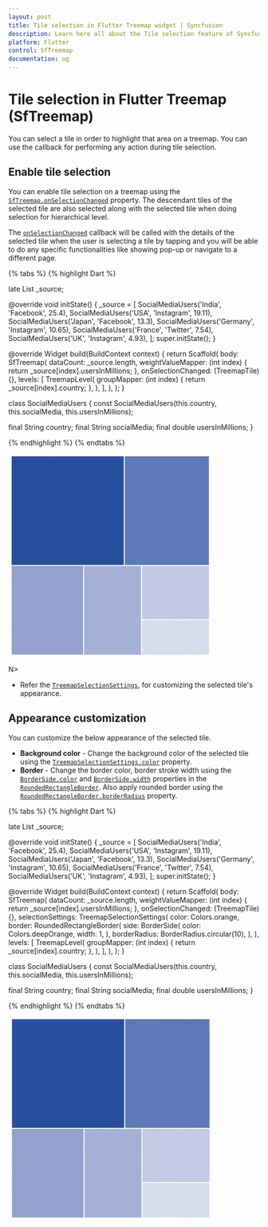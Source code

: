 ```yaml
---
layout: post
title: Tile selection in Flutter Treemap widget | Syncfusion
description: Learn here all about the Tile selection feature of Syncfusion Flutter Treemap (SfTreemap) widget and more.
platform: Flutter
control: SfTreemap
documentation: ug
---
```


# Tile selection in Flutter Treemap (SfTreemap)

You can select a tile in order to highlight that area on a treemap. You can use the callback for performing any action during tile selection.

## Enable tile selection

You can enable tile selection on a treemap using the [`SfTreemap.onSelectionChanged`](https://pub.dev/documentation/syncfusion_flutter_treemap/latest/treemap/SfTreemap/onSelectionChanged.html) property. The descendant tiles of the selected tile are also selected along with the selected tile when doing selection for hierarchical level.

The [`onSelectionChanged`](https://pub.dev/documentation/syncfusion_flutter_treemap/latest/treemap/SfTreemap/onSelectionChanged.html) callback will be called with the details of the selected tile when the user is selecting a tile by tapping and you will be able to do any specific functionalities like showing pop-up or navigate to a different page.

{% tabs %}
{% highlight Dart %}

late List<SocialMediaUsers> _source;

@override
void initState() {
  _source = <SocialMediaUsers>[
      SocialMediaUsers('India', 'Facebook', 25.4),
      SocialMediaUsers('USA', 'Instagram', 19.11),
      SocialMediaUsers('Japan', 'Facebook', 13.3),
      SocialMediaUsers('Germany', 'Instagram', 10.65),
      SocialMediaUsers('France', 'Twitter', 7.54),
      SocialMediaUsers('UK', 'Instagram', 4.93),
   ];
   super.initState();
}

@override
Widget build(BuildContext context) {
  return Scaffold(
     body: SfTreemap(
        dataCount: _source.length,
        weightValueMapper: (int index) {
          return _source[index].usersInMillions;
        },
        onSelectionChanged: (TreemapTile) {},
        levels: [
          TreemapLevel(
            groupMapper: (int index) {
              return _source[index].country;
            },
          ),
        ],
      ),
   );
}

class SocialMediaUsers {
  const SocialMediaUsers(this.country, this.socialMedia, this.usersInMillions);

  final String country;
  final String socialMedia;
  final double usersInMillions;
}

{% endhighlight %}
{% endtabs %}

![Enable tile selection](images/selection/enable-tile-selection.gif)

N>
* Refer the [`TreemapSelectionSettings`](https://pub.dev/documentation/syncfusion_flutter_treemap/latest/treemap/TreemapSelectionSettings-class.html), for customizing the selected tile's appearance.

## Appearance customization

You can customize the below appearance of the selected tile.

* **Background color** - Change the background color of the selected tile using the [`TreemapSelectionSettings.color`](https://pub.dev/documentation/syncfusion_flutter_treemap/latest/treemap/TreemapSelectionSettings/color.html) property.
* **Border** - Change the border color, border stroke width using the [`BorderSide.color`](https://api.flutter.dev/flutter/painting/BorderSide/color.html) and [`BorderSide.width`](https://api.flutter.dev/flutter/painting/BorderSide/width.html) properties in the [`RoundedRectangleBorder`](https://api.flutter.dev/flutter/painting/RoundedRectangleBorder-class.html). Also apply rounded border using the [`RoundedRectangleBorder.borderRadius`](https://api.flutter.dev/flutter/painting/RoundedRectangleBorder/borderRadius.html) property.

{% tabs %}
{% highlight Dart %}

late List<SocialMediaUsers> _source;

@override
void initState() {
   _source = <SocialMediaUsers>[
      SocialMediaUsers('India', 'Facebook', 25.4),
      SocialMediaUsers('USA', 'Instagram', 19.11),
      SocialMediaUsers('Japan', 'Facebook', 13.3),
      SocialMediaUsers('Germany', 'Instagram', 10.65),
      SocialMediaUsers('France', 'Twitter', 7.54),
      SocialMediaUsers('UK', 'Instagram', 4.93),
   ];
   super.initState();
}

@override
Widget build(BuildContext context) {
  return Scaffold(
     body: SfTreemap(
        dataCount: _source.length,
        weightValueMapper: (int index) {
          return _source[index].usersInMillions;
        },
        onSelectionChanged: (TreemapTile) {},
        selectionSettings: TreemapSelectionSettings(
          color: Colors.orange,
          border: RoundedRectangleBorder(
            side: BorderSide(
              color: Colors.deepOrange,
              width: 1,
            ),
            borderRadius: BorderRadius.circular(10),
          ),
        ),
        levels: [
          TreemapLevel(
            groupMapper: (int index) {
              return _source[index].country;
            },
          ),
        ],
      ),
   );
}

class SocialMediaUsers {
  const SocialMediaUsers(this.country, this.socialMedia, this.usersInMillions);

  final String country;
  final String socialMedia;
  final double usersInMillions;
}

{% endhighlight %}
{% endtabs %}

![Selection customization](images/selection/selection-customization.gif)
